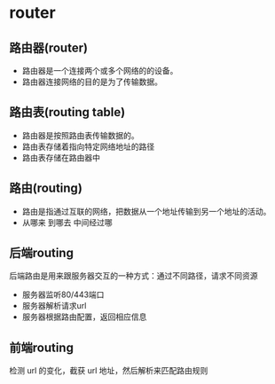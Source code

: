 # router

## 路由器(router)
- 路由器是一个连接两个或多个网络的的设备。
- 路由器连接网络的目的是为了传输数据。


## 路由表(routing table)
- 路由器是按照路由表传输数据的。
- 路由表存储着指向特定网络地址的路径
- 路由表存储在路由器中

## 路由(routing)
- 路由是指通过互联的网络，把数据从一个地址传输到另一个地址的活动。
- 从哪来 到哪去 中间经过哪

## 后端routing
后端路由是用来跟服务器交互的一种方式：通过不同路径，请求不同资源
- 服务器监听80/443端口
- 服务器解析请求url
- 服务器根据路由配置，返回相应信息


## 前端routing
检测 url 的变化，截获 url 地址，然后解析来匹配路由规则
